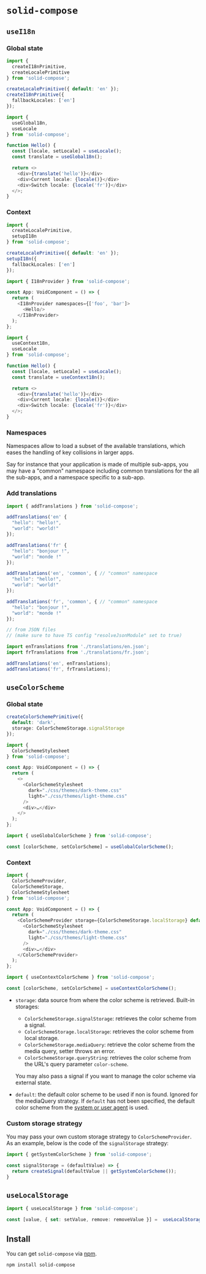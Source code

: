 # `solid-compose`

## `useI18n`

### Global state

```typescript
import {
  createI18nPrimitive,
  createLocalePrimitive
} from 'solid-compose';

createLocalePrimitive({ default: 'en' });
createI18nPrimitive({
  fallbackLocales: ['en']
});
```

```typescript
import {
  useGlobal18n,
  useLocale
} from 'solid-compose';

function Hello() {
  const [locale, setLocale] = useLocale();
  const translate = useGlobal18n();

  return <>
    <div>{translate('hello')}</div>
    <div>Current locale: {locale()}</div>
    <div>Switch locale: {locale('fr')}</div>
  </>;
}
```

### Context

```typescript
import {
  createLocalePrimitive,
  setupI18n
} from 'solid-compose';

createLocalePrimitive({ default: 'en' });
setupI18n({
  fallbackLocales: ['en']
});
```

```typescript
import { I18nProvider } from 'solid-compose';

const App: VoidComponent = () => {
  return (
    <I18nProvider namespaces={['foo', 'bar']>
      <Hello/>
    </I18nProvider>
  );
};
```

```typescript
import {
  useContext18n,
  useLocale
} from 'solid-compose';

function Hello() {
  const [locale, setLocale] = useLocale();
  const translate = useContext18n();

  return <>
    <div>{translate('hello')}</div>
    <div>Current locale: {locale()}</div>
    <div>Switch locale: {locale('fr')}</div>
  </>;
}
```

### Namespaces

Namespaces allow to load a subset of the available translations, which eases the handling of key collisions in larger apps.

Say for instance that your application is made of multiple sub-apps, you may have a "common" namespace including common translations for the all the sub-apps, and a namespace specific to a sub-app.

### Add translations

```typescript
import { addTranslations } from 'solid-compose';

addTranslations('en' {
  "hello": "hello!",
  "world": "world!"
});

addTranslations('fr' {
  "hello": "bonjour !",
  "world": "monde !"
});

addTranslations('en', 'common', { // "common" namespace
  "hello": "hello!",
  "world": "world!"
});

addTranslations('fr', 'common', { // "common" namespace
  "hello": "bonjour !",
  "world": "monde !"
});

// from JSON files
// (make sure to have TS config "resolveJsonModule" set to true)

import enTranslations from './translations/en.json';
import frTranslations from './translations/fr.json';

addTranslations('en', enTranslations);
addTranslations('fr', frTranslations);
```

## `useColorScheme`

### Global state

```typescript
createColorSchemePrimitive({
  default: 'dark',
  storage: ColorSchemeStorage.signalStorage
});
```

```typescript
import {
  ColorSchemeStylesheet
} from 'solid-compose';

const App: VoidComponent = () => {
  return (
    <>
      <ColorSchemeStylesheet
        dark="./css/themes/dark-theme.css"
        light="./css/themes/light-theme.css"
      />
      <div>…</div>
    </>
  );
};
```

```typescript
import { useGlobalColorScheme } from 'solid-compose';

const [colorScheme, setColorScheme] = useGlobalColorScheme();
```

### Context

```typescript
import {
  ColorSchemeProvider,
  ColorSchemeStorage,
  ColorSchemeStylesheet
} from 'solid-compose';

const App: VoidComponent = () => {
  return (
    <ColorSchemeProvider storage={ColorSchemeStorage.localStorage} default="dark">
      <ColorSchemeStylesheet
        dark="./css/themes/dark-theme.css"
        light="./css/themes/light-theme.css"
      />
      <div>…</div>
    </ColorSchemeProvider>
  );
};
```

```typescript
import { useContextColorScheme } from 'solid-compose';

const [colorScheme, setColorScheme] = useContextColorScheme();
```

* `storage`: data source from where the color scheme is retrieved. Built-in storages:
  * `ColorSchemeStorage.signalStorage`: retrieves the color scheme from a signal.
  * `ColorSchemeStorage.localStorage`: retrieves the color scheme from local storage.
  * `ColorSchemeStorage.mediaQuery`: retrieve the color scheme from the media query, setter throws an error.
  * `ColorSchemeStorage.queryString`: retrieves the color scheme from the URL's query parameter `color-scheme`.

  You may also pass a signal if you want to manage the color scheme via external state.

* `default`: the default color scheme to be used if non is found. Ignored for the mediaQuery strategy.
  If `default` has not been specified, the default color scheme from the [system or user agent](https://developer.mozilla.org/docs/Web/CSS/@media/prefers-color-scheme) is used.

### Custom storage strategy

You may pass your own custom storage strategy to `ColorSchemeProvider`.
As an example, below is the code of the `signalStorage` strategy:
```javascript
import { getSystemColorScheme } from 'solid-compose';

const signalStorage = (defaultValue) => {
  return createSignal(defaultValue || getSystemColorScheme());
}
```

## `useLocalStorage`

```typescript
import { useLocalStorage } from 'solid-compose';

const [value, { set: setValue, remove: removeValue }] =  useLocalStorage<string>('myKey', 'defaultValue');
```

## Install

You can get `solid-compose` via [npm](http://npmjs.com).

```
npm install solid-compose
```

